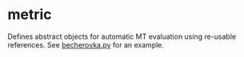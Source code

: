 # metric

Defines abstract objects for automatic MT evaluation using re-usable references.
See [becherovka.py](becherovka.py) for an example.
